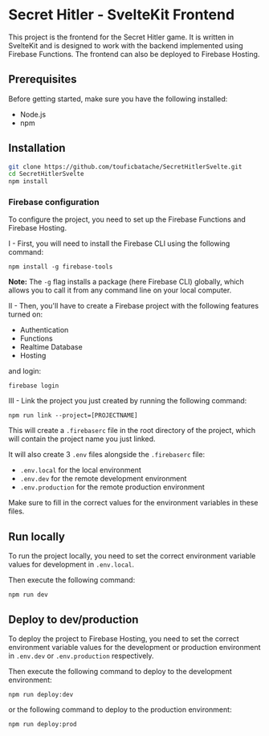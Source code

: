 # Secret Hitler - SvelteKit Frontend

This project is the frontend for the Secret Hitler game. It is written in SvelteKit and is designed to work with the backend implemented using Firebase Functions. The frontend can also be deployed to Firebase Hosting.

## Prerequisites

Before getting started, make sure you have the following installed:

- Node.js
- npm

## Installation

```bash
git clone https://github.com/touficbatache/SecretHitlerSvelte.git
cd SecretHitlerSvelte
npm install
```

### Firebase configuration

To configure the project, you need to set up the Firebase Functions and Firebase Hosting.

I - First, you will need to install the Firebase CLI using the following command:

```shell
npm install -g firebase-tools
```

**Note:** The `-g` flag installs a package (here Firebase CLI) globally, which allows you
to call it from any command line on your local computer.

II - Then, you'll have to create a Firebase project with the following features turned on:

- Authentication
- Functions
- Realtime Database
- Hosting

and login:

```shell
firebase login
```

III - Link the project you just created by running the following command:

```shell
npm run link --project=[PROJECTNAME]
```

This will create a `.firebaserc` file in the root directory of the project, which will contain the project name you just linked.

It will also create 3 `.env` files alongside the `.firebaserc` file:

- `.env.local` for the local environment
- `.env.dev` for the remote development environment
- `.env.production` for the remote production environment

Make sure to fill in the correct values for the environment variables in these files.

## Run locally

To run the project locally, you need to set the correct environment variable values for development in `.env.local`.

Then execute the following command:

```shell
npm run dev
```

## Deploy to dev/production

To deploy the project to Firebase Hosting, you need to set the correct environment variable values for the development or production environment in `.env.dev` or `.env.production` respectively.

Then execute the following command to deploy to the development environment:

```shell
npm run deploy:dev
```

or the following command to deploy to the production environment:

```shell
npm run deploy:prod
```
